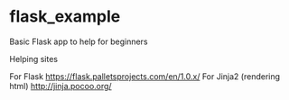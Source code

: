 # flask_example
Basic Flask app to help for beginners

Helping sites

For Flask
https://flask.palletsprojects.com/en/1.0.x/
For Jinja2 (rendering html)
http://jinja.pocoo.org/
